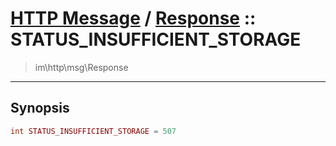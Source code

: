 # [HTTP Message](http.md) / [Response](http-Response.md) :: STATUS_INSUFFICIENT_STORAGE
 > im\http\msg\Response
____

## Synopsis
```php
int STATUS_INSUFFICIENT_STORAGE = 507
```
